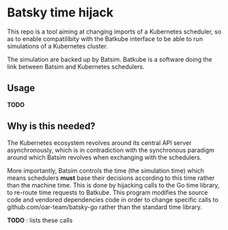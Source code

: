 # Batsky time hijack

This repo is a tool aiming at changing imports of a Kubernetes scheduler, so as
to enable compatilibity with the Batkube interface to be able to run
simulations of a Kubernetes cluster.

The simulation are backed up by Batsim. Batkube is a software doing the link
between Batsim and Kubernetes schedulers.

## Usage
**TODO**

## Why is this needed?
The Kubernetes ecosystem revolves around its central API server asynchronously,
which is in contradiction with the synchronous paradigm around which Batsim
revolves when exchanging with the schedulers.

More importantly, Batsim controls the time (the simulation time) which means
schedulers **must** base their decisions according to this time rather than the
machine time. This is done by hijacking calls to the Go time library, to
re-route time requests to Batkube.  This program modifies the source code and
vendored dependencies code in order to change specific calls to
github.com/oar-team/batsky-go rather than the standard time library.

**TODO** : lists these calls

